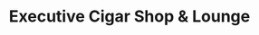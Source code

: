 ---
title: "Executive Cigar Shop & Lounge"
url: /sanford/executive-cigar-shop-and-lounge/
shop: tobacco
---